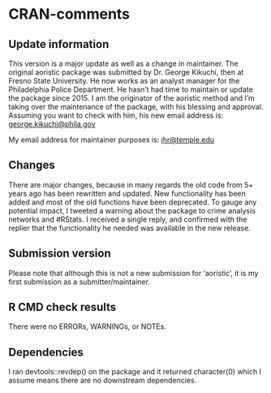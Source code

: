 CRAN-comments
================

## Update information

This version is a major update as well as a change in maintainer. The
original aoristic package was submitted by Dr. George Kikuchi, then at
Fresno State University. He now works as an analyst manager for the
Philadelphia Police Department. He hasn’t had time to maintain or update
the package since 2015. I am the originator of the aoristic method and
I’m taking over the maintenance of the package, with his blessing and
approval. Assuming you want to check with him, his new email address is:
<george.kikuchi@phila.gov>

My email address for maintainer purposes is: <jhr@temple.edu>

## Changes

There are major changes, because in many regards the old code from 5+
years ago has been rewritten and updated. New functionality has been
added and most of the old functions have been deprecated. To gauge any
potential impact, I tweeted a warning about the package to crime
analysis networks and \#RStats. I received a single reply, and confirmed
with the replier that the functionality he needed was available in the
new release.

## Submission version

Please note that although this is not a new submission for ‘aoristic’,
it is my first submission as a submitter/maintainer.

## R CMD check results

There were no ERRORs, WARNINGs, or NOTEs.

## Dependencies

I ran devtools::revdep() on the package and it returned character(0)
which I assume means there are no downstream dependencies.
